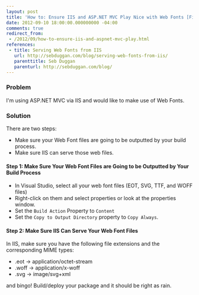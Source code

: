 ```yaml
---
layout: post
title: 'How to: Ensure IIS and ASP.NET MVC Play Nice with Web Fonts [Field Notes]'
date: 2012-09-10 18:00:00.000000000 -04:00
comments: true
redirect_from: 
 - /2012/09/how-to-ensure-iis-and-aspnet-mvc-play.html
references: 
 - title: Serving Web Fonts from IIS
   url: http://sebduggan.com/blog/serving-web-fonts-from-iis/
   parenttitle: Seb Duggan
   parenturl: http://sebduggan.com/blog/
---
```

### Problem
I'm using ASP.NET MVC via IIS and would like to make use of Web Fonts.

### Solution
There are two steps:

* Make sure your Web Font files are going to be outputted by your build process.
* Make sure IIS can serve those web files.
#### Step 1: Make Sure Your Web Font Files are Going to be Outputted by Your Build Process
* In Visual Studio, select all your web font files (EOT, SVG, TTF, and WOFF files)
* Right-click on them and select properties or look at the properties window.
* Set the `Build Action` Property to `Content`
* Set the `Copy to Output Directory` property to `Copy Always`.

#### Step 2: Make Sure IIS Can Serve Your Web Font Files
In IIS, make sure you have the following file extensions and the corresponding MIME types:

* .eot &rarr; application/octet-stream
* .woff &rarr; application/x-woff
* .svg &rarr; image/svg+xml

and bingo! Build/deploy your package and it should be right as rain.
